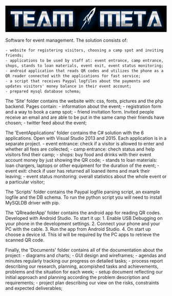 ![logo](https://raw.githubusercontent.com/vs-slavchev/TEAM-META/master/logo.png)

Software for event management. The solution consists of:

	- website for registering visitors, choosing a camp spot and inviting friends;
	- applications to be used by staff at: event entrance, camp entrance, shops, stands to loan materials, event exit, event status monitoring;
	- android application that reads QR codes and utilizes the phone as a QR reader connected with the applications for fast service;
	- a script that receives Paypal logfiles about the payments and updates visitors' money balance in their event account;
	- prepared mysql database schema;


The 'Site' folder contains the website with: css, fonts, pictures and the php backend. Pages contain:
	- information about the event;
	- registration form and a way to book a camp spot;
	- friend invitation form. Invited people receive an email and are able to be put in the same camp their friends have chosen;
	- twitter feed about the event;

The 'EventApplications' folder contains the C# solution with the 6 applications. Open with Visual Studio 2013 and 2015. Each application is in a separate project.
	- event entrance: check if a visitor is allowed to enter and whether all fees are collected;
	- camp entrance: chech status and help visitors find their camp;
	- shops: buy food and drinks with their event account money by just showing the QR code;
	- stands to loan materials: loan chargers, laptops or other equipment for the duration of the event;
	- event exit: check if user has returned all loaned items and mark their leaving;
	- event status monitoring: overall statistics about the whole event or a particular visitor;

The 'Scripts' folder contains the Paypal logfile parsing script, an example logfile and the DB schema.
To run the python script you will need to install MySQLDB driver with pip.

The 'QRreaderApp' folder contains the android app for reading QR codes. Developed with Android Studio. To start it up:
	1. Enable USB Debugging on your phone in the development settings.
	2. Connect your phone and your PC with the cable.
	3. Run the app from Android Studio.
	4. On start up choose a device id. This id will be required by the PC apps to retrieve the scanned QR code.


Finally, the 'Documents' folder contains all of the documentation about the project:
	- diagrams and charts;
	- GUI design and wireframes;
	- agendas and minutes regularly tracking our progress on detailed tasks;
	- process report describing our research, planning, acompished tasks and achievements, problems and the situation for each week;
	- setup document reflecting our initial approach and planning according the problem description and requirements;
	- project plan describing our view on the risks, constraints and expected deliverables;
